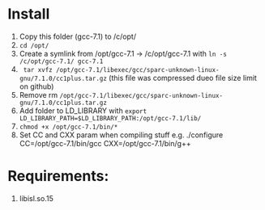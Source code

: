 # Install

1. Copy this folder (gcc-7.1) to /c/opt/
2. `cd /opt/`
2. Create a symlink from /opt/gcc-7.1 -> /c/opt/gcc-7.1 with `ln -s /c/opt/gcc-7.1/ gcc-7.1`
3. ` tar xvfz /opt/gcc-7.1/libexec/gcc/sparc-unknown-linux-gnu/7.1.0/cc1plus.tar.gz` (this file was compressed dueo file size limit on github)
4. Remove rm `/opt/gcc-7.1/libexec/gcc/sparc-unknown-linux-gnu/7.1.0/cc1plus.tar.gz`
5. Add folder to LD_LIBRARY with `export LD_LIBRARY_PATH=$LD_LIBRARY_PATH:/opt/gcc-7.1/lib/`
6. `chmod +x /opt/gcc-7.1/bin/*`
7. Set CC and CXX param when compiling stuff e.g. ./configure CC=/opt/gcc-7.1/bin/gcc CXX=/opt/gcc-7.1/bin/g++

# Requirements:

1. libisl.so.15
